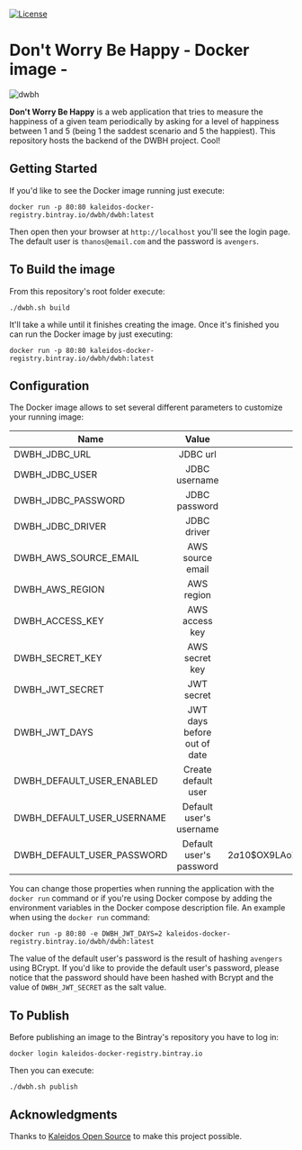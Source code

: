 [![License](https://img.shields.io/github/license/dont-worry-be-happy/dwbh-docker.svg)](https://www.gnu.org/licenses/gpl-3.0.en.html)

# Don't Worry Be Happy - Docker image -

![dwbh](etc/site/imgs/dwbh.png)

**Don't Worry Be Happy** is a web application that tries to measure
the happiness of a given team periodically by asking for a level of
happiness between 1 and 5 (being 1 the saddest scenario and 5 the
happiest). This repository hosts the backend of the DWBH
project. Cool!

## Getting Started

If you'd like to see the Docker image running just execute:

```shell
docker run -p 80:80 kaleidos-docker-registry.bintray.io/dwbh/dwbh:latest
```

Then open then your browser at `http://localhost` you'll see the login
page. The default user is `thanos@email.com` and the password is
`avengers`.

## To Build the image

From this repository's root folder execute:

```shell
./dwbh.sh build
```

It'll take a while until it finishes creating the image. Once it's
finished you can run the Docker image by just executing:

```shell
docker run -p 80:80 kaleidos-docker-registry.bintray.io/dwbh/dwbh:latest
```

## Configuration

The Docker image allows to set several different parameters to customize your running image:

| Name                       | Value                       |                 default                                       |
| -------------------------- |:---------------------------:| -------------------------------------------------------------:|
| DWBH_JDBC_URL              | JDBC url                    | jdbc:postgresql://localhost:5432/dwbh                         |
| DWBH_JDBC_USER             | JDBC username               | dwbh                                                          |
| DWBH_JDBC_PASSWORD         | JDBC password               | dwbh                                                          |
| DWBH_JDBC_DRIVER           | JDBC driver                 | org.postgresql.Driver                                         |
| DWBH_AWS_SOURCE_EMAIL      | AWS source email            |                                                               |
| DWBH_AWS_REGION            | AWS region                  |                                                               |
| DWBH_ACCESS_KEY            | AWS access key              |                                                               |
| DWBH_SECRET_KEY            | AWS secret key              |                                                               |
| DWBH_JWT_SECRET            | JWT secret                  | mysupersecret                                                 |
| DWBH_JWT_DAYS              | JWT days before out of date | 7                                                             |
| DWBH_DEFAULT_USER_ENABLED  | Create default  user        | true                                                          |
| DWBH_DEFAULT_USER_USERNAME | Default user's username     | thanos@email.com                                              |
| DWBH_DEFAULT_USER_PASSWORD | Default user's password     | $2a$10$OX9LAoZ4QarfDoSgIocrIedyVFfoe9fceI5zAXoYkKjOJV8f15YbS  |

You can change those properties when running the application with the
`docker run` command or if you're using Docker compose by adding the
environment variables in the Docker compose description file. An
example when using the `docker run` command:

```shell
docker run -p 80:80 -e DWBH_JWT_DAYS=2 kaleidos-docker-registry.bintray.io/dwbh/dwbh:latest
```

The value of the default user's password is the result of hashing
`avengers` using BCrypt. If you'd like to provide the default user's
password, please notice that the password should have been hashed with
Bcrypt and the value of `DWBH_JWT_SECRET` as the salt value.

## To Publish

Before publishing an image to the Bintray's repository you have to log in:

```shell
docker login kaleidos-docker-registry.bintray.io
```

Then you can execute:

```shell
./dwbh.sh publish
```

## Acknowledgments

Thanks to [Kaleidos Open Source](https://kaleidos.net/) to make this project possible.
